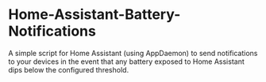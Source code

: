 # Home-Assistant-Battery-Notifications
A simple script for Home Assistant (using AppDaemon) to send notifications to your devices in the event that any battery exposed to Home Assistant dips below the configured threshold.
